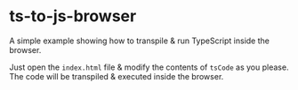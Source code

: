 # ts-to-js-browser
A simple example showing how to transpile &amp; run TypeScript inside the browser.

Just open the `index.html` file & modify the contents of `tsCode` as you please. The code will be transpiled & executed inside the browser.
